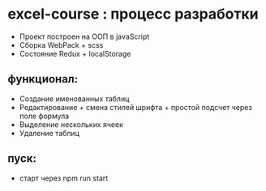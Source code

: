 # excel-course : процесс разработки

* Проект построен на ООП в javaScript
* Сборка WebPack + scss
* Состояние Redux + localStorage


## функционал:

* Создание именованных таблиц
* Редактирование + смена стилей шрифта + простой подсчет через поле формула
* Выделение нескольких ячеек
* Удаление таблиц

## пуск:
* старт через npm run start
